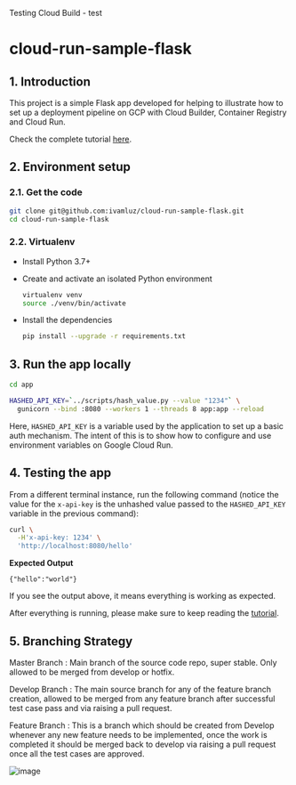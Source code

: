 Testing Cloud Build - test
# cloud-run-sample-flask

## 1. Introduction

This project is a simple Flask app developed for helping to illustrate how to set up a deployment pipeline on GCP with Cloud Builder, Container Registry and Cloud Run.

Check the complete tutorial [here](https://medium.com/ci-t/how-to-set-up-a-deployment-pipeline-on-gcp-with-cloud-build-container-registry-and-cloud-run-73391f5b77e4).

## 2. Environment setup

### 2.1. Get the code

```bash
git clone git@github.com:ivamluz/cloud-run-sample-flask.git
cd cloud-run-sample-flask
```

### 2.2. Virtualenv

- Install Python 3.7+

- Create and activate an isolated Python environment

  ```bash
  virtualenv venv
  source ./venv/bin/activate
  ```

- Install the dependencies

  ```bash
  pip install --upgrade -r requirements.txt
  ```

## 3. Run the app locally

```bash
cd app

HASHED_API_KEY=`../scripts/hash_value.py --value "1234"` \
  gunicorn --bind :8080 --workers 1 --threads 8 app:app --reload
```

Here, `HASHED_API_KEY` is a variable used by the application to set up a basic auth mechanism. The intent of this is to show how to configure and use environment variables on Google Cloud Run.

## 4. Testing the app

From a different terminal instance, run the following command (notice the value for the `x-api-key` is the unhashed value passed to the `HASHED_API_KEY` variable in the previous command):

```bash
curl \
  -H'x-api-key: 1234' \
  'http://localhost:8080/hello'
```

**Expected Output**

```console
{"hello":"world"}
```

If you see the output above, it means everything is working as expected.

After everything is running, please make sure to keep reading the [tutorial](https://medium.com/ci-t/how-to-set-up-a-deployment-pipeline-on-gcp-with-cloud-build-container-registry-and-cloud-run-73391f5b77e4).

## 5. Branching Strategy

Master Branch : Main branch of the source code repo, super stable. Only allowed to be merged from develop or hotfix.

Develop Branch : The main source branch for any of the feature branch creation, allowed to be merged from any feature branch after successful test case pass and via raising a pull request.

Feature Branch : This is a branch which should be created from Develop whenever any new feature needs to be implemented, once the work is completed it should be merged back  to develop via raising a pull request once all the test cases are approved.

![image](https://user-images.githubusercontent.com/36162846/194178703-c3636b06-bae1-4e63-85f1-a9f949c4ae35.png)

